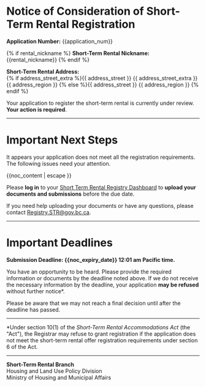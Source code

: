 # Notice of Consideration of Short-Term Rental Registration

**Application Number:**
{{application_num}}

{% if rental_nickname %}
**Short-Term Rental Nickname:**
{{rental_nickname}}
{% endif %}

**Short-Term Rental Address:**  
{% if address_street_extra %}{{ address_street }}
  {{ address_street_extra }}
  {{ address_region }}
  {% else %}{{ address_street }}
  {{ address_region }}
  {% endif %}

Your application to register the short-term rental is currently under review. **Your action is required**.  

---

# Important Next Steps
It appears your application does not meet all the registration requirements. The following issues need your attention.

{{noc_content | escape }}

Please **log in** to your [Short Term Rental Registry Dashboard](https://host.shorttermrental.registry.gov.bc.ca/en-CA/auth/login/) to **upload your documents and submissions** before the due date.

If you need help uploading your documents or have any questions, please contact [Registry.STR@gov.bc.ca](mailto:Registry.STR@gov.bc.ca).

---
# Important Deadlines
**Submission Deadline: {{noc_expiry_date}} 12:01 am Pacific time.**

You have an opportunity to be heard. Please provide the required information or documents by the deadline noted above. If we do not receive the necessary information by the deadline, your application **may be refused** without further notice*.

Please be aware that we may not reach a final decision until after the deadline has passed.

---
*Under section 10(1) of the _Short-Term Rental Accommodations Act_ (the "Act"), the Registrar may refuse to grant registration if the application does not meet the short-term rental offer registration requirements under section 6 of the Act.

---

**Short-Term Rental Branch**  
Housing and Land Use Policy Division  
Ministry of Housing and Municipal Affairs
